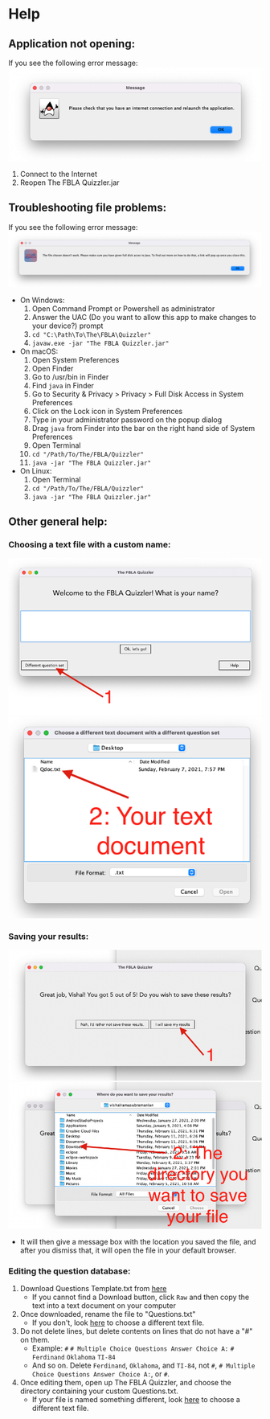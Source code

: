 # Help
## Application not opening:
If you see the following error message:
![No Internet](https://github.com/Vishram1123/The-FBLA-Quizzler/blob/main/Resources%20(README.md%20and%20Help.md)/No%20Internet.png?raw=true "No Internet")
1. Connect to the Internet
2. Reopen The FBLA Quizzler.jar
## Troubleshooting file problems:
If you see the following error message:
![File error dialog box](https://github.com/Vishram1123/The-FBLA-Quizzler/blob/main/Resources%20(README.md%20and%20Help.md)/File%20Chosen%20does%20not%20work.png?raw=true "File error dialog box")
* On Windows:
    1. Open Command Prompt or Powershell as administrator
    2. Answer the UAC (Do you want to allow this app to make changes to your device?) prompt
    3. `cd "C:\Path\To\The\FBLA\Quizzler"`
    4. `javaw.exe -jar "The FBLA Quizzler.jar"`
* On macOS:
    1. Open System Preferences
    2. Open Finder
    3. Go to /usr/bin in Finder
    4. Find `java` in Finder
    5. Go to Security & Privacy > Privacy > Full Disk Access in System Preferences
    6. Click on the Lock icon in System Preferences
    7. Type in your administrator password on the popup dialog
    8. Drag `java` from Finder into the bar on the right hand side of System Preferences
    9. Open Terminal
    10. `cd "/Path/To/The/FBLA/Quizzler"`
    11. `java -jar "The FBLA Quizzler.jar"`
* On Linux:
    1. Open Terminal
    2. `cd "/Path/To/The/FBLA/Quizzler"`
    3. `java -jar "The FBLA Quizzler.jar"`
## Other general help:
### Choosing a text file with a custom name:
![Step 1: Click Different Question Set](https://github.com/Vishram1123/The-FBLA-Quizzler/blob/main/Resources%20(README.md%20and%20Help.md)/Custom%20File%20Step%201.png?raw=true "Step 1: Click Different Question Set")
![Step 2: Choose Your File](https://github.com/Vishram1123/The-FBLA-Quizzler/blob/main/Resources%20(README.md%20and%20Help.md)/Custom%20File%20Step%202.png?raw=true "Step 2: Choose Your File")
### Saving your results:
![Step 1: Click I would like to save my results](https://github.com/Vishram1123/The-FBLA-Quizzler/blob/main/Resources%20(README.md%20and%20Help.md)/Save%20Results%20Step%201.png?raw=true "Step 1: Click I would like to save my results")
![Step 2: Choose the folder to save it in](https://github.com/Vishram1123/The-FBLA-Quizzler/blob/main/Resources%20(README.md%20and%20Help.md)/Save%20Results%20Step%202.png?raw=true "Step 2: Choose the folder to save it in")
* It will then give a message box with the location you saved the file, and after you dismiss that, it will open the file in your default browser. 
### Editing the question database:
1. Download Questions Template.txt from [here](https://github.com/Vishram1123/The-FBLA-Quizzler/blob/main/Questions%20Template.txt)
    * If you cannot find a Download button, click `Raw` and then copy the text into a text document on your computer
2. Once downloaded, rename the file to "Questions.txt" 
    * If you don't, look [here]() to choose a different text file. 
3. Do not delete lines, but delete contents on lines that do not have a "#" on them. 
    * Example:
    `#`
    `# Multiple Choice Questions Answer Choice A:`
    `#`
    `Ferdinand`
    `Oklahoma`
    `TI-84`
    * And so on. Delete `Ferdinand`, `Oklahoma`, and `TI-84`, not `#`, `# Multiple Choice Questions Answer Choice A:`, or `#`.
4. Once editing them, open up The FBLA Quizzler, and choose the directory containing your custom Questions.txt.
    * If your file is named something different, look [here]() to choose a different text file. 
